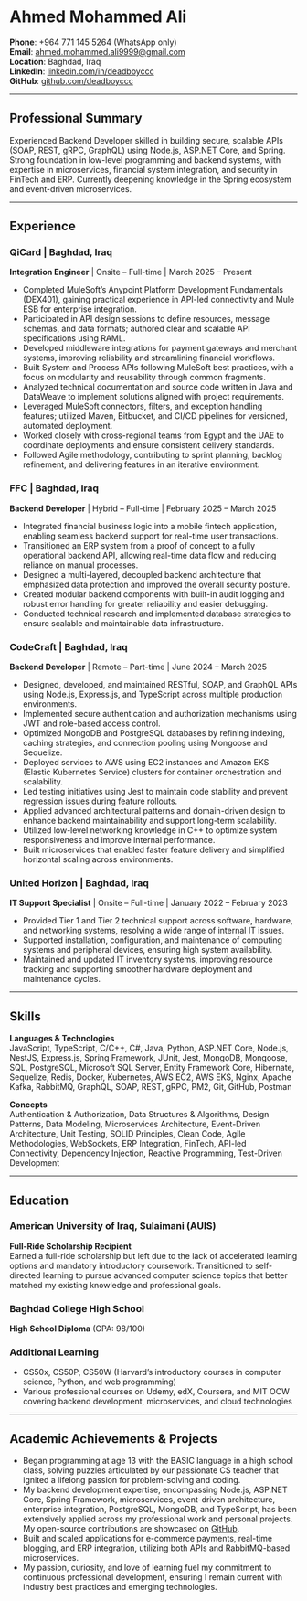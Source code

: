 # Ahmed Mohammed Ali

**Phone**: +964 771 145 5264 (WhatsApp only)  
**Email**: [ahmed.mohammed.ali9999@gmail.com](mailto:ahmed.mohammed.ali9999@gmail.com)  
**Location**: Baghdad, Iraq  
**LinkedIn**: [linkedin.com/in/deadboyccc](https://www.linkedin.com/in/deadboyccc)  
**GitHub**: [github.com/deadboyccc](https://github.com/github.com/deadboyccc)  

---

## Professional Summary

Experienced Backend Developer skilled in building secure, scalable APIs (SOAP, REST, gRPC, GraphQL) using Node.js, ASP.NET Core, and Spring. Strong foundation in low-level programming and backend systems, with expertise in microservices, financial system integration, and security in FinTech and ERP. Currently deepening knowledge in the Spring ecosystem and event-driven microservices.

---

## Experience

### QiCard | Baghdad, Iraq  
**Integration Engineer** | Onsite – Full-time | March 2025 – Present  
- Completed MuleSoft’s Anypoint Platform Development Fundamentals (DEX401), gaining practical experience in API-led connectivity and Mule ESB for enterprise integration.  
- Participated in API design sessions to define resources, message schemas, and data formats; authored clear and scalable API specifications using RAML.  
- Developed middleware integrations for payment gateways and merchant systems, improving reliability and streamlining financial workflows.  
- Built System and Process APIs following MuleSoft best practices, with a focus on modularity and reusability through common fragments.  
- Analyzed technical documentation and source code written in Java and DataWeave to implement solutions aligned with project requirements.  
- Leveraged MuleSoft connectors, filters, and exception handling features; utilized Maven, Bitbucket, and CI/CD pipelines for versioned, automated deployment.  
- Worked closely with cross-regional teams from Egypt and the UAE to coordinate deployments and ensure consistent delivery standards.  
- Followed Agile methodology, contributing to sprint planning, backlog refinement, and delivering features in an iterative environment.

### FFC | Baghdad, Iraq  
**Backend Developer** | Hybrid – Full-time | February 2025 – March 2025  
- Integrated financial business logic into a mobile fintech application, enabling seamless backend support for real-time user transactions.  
- Transitioned an ERP system from a proof of concept to a fully operational backend API, allowing real-time data flow and reducing reliance on manual processes.  
- Designed a multi-layered, decoupled backend architecture that emphasized data protection and improved the overall security posture.  
- Created modular backend components with built-in audit logging and robust error handling for greater reliability and easier debugging.  
- Conducted technical research and implemented database strategies to ensure scalable and maintainable data infrastructure.

### CodeCraft | Baghdad, Iraq  
**Backend Developer** | Remote – Part-time | June 2024 – March 2025  
- Designed, developed, and maintained RESTful, SOAP, and GraphQL APIs using Node.js, Express.js, and TypeScript across multiple production environments.  
- Implemented secure authentication and authorization mechanisms using JWT and role-based access control.  
- Optimized MongoDB and PostgreSQL databases by refining indexing, caching strategies, and connection pooling using Mongoose and Sequelize.  
- Deployed services to AWS using EC2 instances and Amazon EKS (Elastic Kubernetes Service) clusters for container orchestration and scalability.  
- Led testing initiatives using Jest to maintain code stability and prevent regression issues during feature rollouts.  
- Applied advanced architectural patterns and domain-driven design to enhance backend maintainability and support long-term scalability.  
- Utilized low-level networking knowledge in C++ to optimize system responsiveness and improve internal performance.  
- Built microservices that enabled faster feature delivery and simplified horizontal scaling across environments.

### United Horizon | Baghdad, Iraq  
**IT Support Specialist** | Onsite – Full-time | January 2022 – February 2023  
- Provided Tier 1 and Tier 2 technical support across software, hardware, and networking systems, resolving a wide range of internal IT issues.  
- Supported installation, configuration, and maintenance of computing systems and peripheral devices, ensuring high system availability.  
- Maintained and updated IT inventory systems, improving resource tracking and supporting smoother hardware deployment and maintenance cycles.

---

## Skills

**Languages & Technologies**  
JavaScript, TypeScript, C/C++, C#, Java, Python, ASP.NET Core, Node.js, NestJS, Express.js, Spring Framework, JUnit, Jest, MongoDB, Mongoose, SQL, PostgreSQL, Microsoft SQL Server, Entity Framework Core, Hibernate, Sequelize, Redis, Docker, Kubernetes, AWS EC2, AWS EKS, Nginx, Apache Kafka, RabbitMQ, GraphQL, SOAP, REST, gRPC, PM2, Git, GitHub, Postman

**Concepts**  
Authentication & Authorization, Data Structures & Algorithms, Design Patterns, Data Modeling, Microservices Architecture, Event-Driven Architecture, Unit Testing, SOLID Principles, Clean Code, Agile Methodologies, WebSockets, ERP Integration, FinTech, API-led Connectivity, Dependency Injection, Reactive Programming, Test-Driven Development

---

## Education

### American University of Iraq, Sulaimani (AUIS)  
**Full-Ride Scholarship Recipient**  
Earned a full-ride scholarship but left due to the lack of accelerated learning options and mandatory introductory coursework. Transitioned to self-directed learning to pursue advanced computer science topics that better matched my existing knowledge and professional goals.

### Baghdad College High School  
**High School Diploma** (GPA: 98/100)

### Additional Learning  
- CS50x, CS50P, CS50W (Harvard’s introductory courses in computer science, Python, and web programming)  
- Various professional courses on Udemy, edX, Coursera, and MIT OCW covering backend development, microservices, and cloud technologies

---

## Academic Achievements & Projects

- Began programming at age 13 with the BASIC language in a high school class, solving puzzles articulated by our passionate CS teacher that ignited a lifelong passion for problem-solving and coding.  
- My backend development expertise, encompassing Node.js, ASP.NET Core, Spring Framework, microservices, event-driven architecture, enterprise integration, PostgreSQL, MongoDB, and TypeScript, has been extensively applied across my professional work and personal projects. My open-source contributions are showcased on [GitHub](https://github.com/deadboyccc).  
- Built and scaled applications for e-commerce payments, real-time blogging, and ERP integration, utilizing both APIs and RabbitMQ-based microservices.  
- My passion, curiosity, and love of learning fuel my commitment to continuous professional development, ensuring I remain current with industry best practices and emerging technologies.
